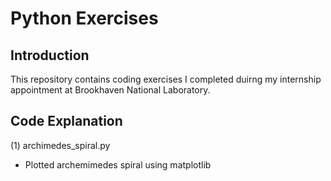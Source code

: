 # **Python Exercises**

## Introduction
This repository contains coding exercises I completed duirng my internship appointment at Brookhaven National Laboratory.

## Code Explanation

(1) archimedes_spiral.py
* Plotted archemimedes spiral using matplotlib
